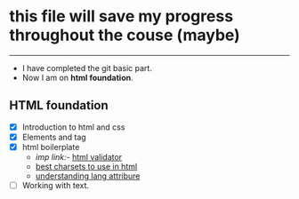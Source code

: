 # this file will save my progress throughout the couse (maybe)
***
- I have completed the git basic part. 
- Now I am on **html foundation**.

## HTML foundation
- [x] Introduction to html and css
- [x] Elements and tag
- [x] html boilerplate
    - _imp link:-_ [html validator](https://validator.w3.org)
    - [best charsets to use in html](https://www.bitdegree.org/learn/html-encoding)
    - [understanding lang attribure](https://developer.mozilla.org/en-US/docs/Web/HTML/Global_attributes/lang)
- [ ] Working with text.